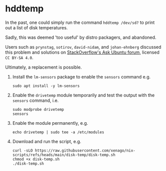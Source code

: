 # hddtemp

In the past, one could simply run the command `hddtemp /dev/sd?` to print out a list of disk temperatures.

Sadly, this was deemed 'too useful' by distro packagers, and abandoned.

Users such as `prynstag`, `sotirov`, `david-nidam`, and `johan-ehnberg` discussed this problem and solutions on [StackOverflow's Ask Ubuntu forum](https://askubuntu.com/a/1478216), licensed `CC BY-SA 4.0`.

Ultimately, a replacement is possible.

1. Install the `lm-sensors` package to enable the `sensors` command e.g.

       sudo apt install -y lm-sensors

2.   Enable the `drivetemp` module temporarily and test the output with the `sensors` command, i.e.

         sudo modprobe drivetemp
         sensors

3. Enable the module permanently, e.g.

       echo drivetemp | sudo tee -a /etc/modules

4. Download and run the script, e.g.

       curl -sLO https://raw.githubusercontent.com/xenago/nix-scripts/refs/heads/main/disk-temp/disk-temp.sh
       chmod +x disk-temp.sh
       ./disk-temp.sh
